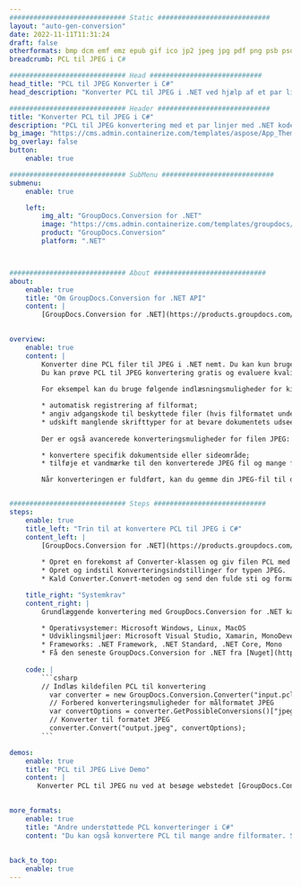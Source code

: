 ```yaml
---
############################# Static ############################
layout: "auto-gen-conversion"
date: 2022-11-11T11:31:24
draft: false
otherformats: bmp dcm emf emz epub gif ico jp2 jpeg jpg pdf png psb psd svg svgz tex tga tif tiff webp wmf wmz xps
breadcrumb: PCL til JPEG i C#

############################# Head ############################
head_title: "PCL til JPEG Konverter i C#"
head_description: "Konverter PCL til JPEG i .NET ved hjælp af et par linjer kode. Brug GroupDocs Document Conversion API til at konvertere over 160 filformater."

############################# Header ############################
title: "Konverter PCL til JPEG i C#"
description: "PCL til JPEG konvertering med et par linjer med .NET kode"
bg_image: "https://cms.admin.containerize.com/templates/aspose/App_Themes/V3/images/bg/header1.png"
bg_overlay: false
button:
    enable: true

############################# SubMenu ############################
submenu:
    enable: true

    left:
        img_alt: "GroupDocs.Conversion for .NET"
        image: "https://cms.admin.containerize.com/templates/groupdocs/images/product-logos/90x90-noborder/groupdocs-conversion-net.png"
        product: "GroupDocs.Conversion"
        platform: ".NET"



############################# About ############################
about:
    enable: true
    title: "Om GroupDocs.Conversion for .NET API"
    content: |
        [GroupDocs.Conversion for .NET](https://products.groupdocs.com/conversion/net/) kan bruges til at konvertere Microsoft Word, Excel, PowerPoint, PDF, Visio og andre formater. GroupDocs.Conversion er en selvstændig API, der er velegnet til back-end og interne systemer, hvor høj ydeevne er påkrævet. Det afhænger ikke af nogen software som Microsoft eller Open Office.
    

overview:
    enable: true
    content: |
        Konverter dine PCL filer til JPEG i .NET nemt. Du kan kun bruge et par C# kodelinjer i enhver platform efter eget valg, såsom - Windows, Linux, macOS.
        Du kan prøve PCL til JPEG konvertering gratis og evaluere kvaliteten af ​​konverteringsresultaterne. Sammen med simple filkonverteringsscenarier kan du prøve mere avancerede muligheder for at indlæse kilden PCL fil og for at gemme output JPEG resultat. 
        
        For eksempel kan du bruge følgende indlæsningsmuligheder for kilden PCL:

        * automatisk registrering af filformat;
        * angiv adgangskode til beskyttede filer (hvis filformatet understøtter det);
        * udskift manglende skrifttyper for at bevare dokumentets udseende.
        
        Der er også avancerede konverteringsmuligheder for filen JPEG:

        * konvertere specifik dokumentside eller sideområde;
        * tilføje et vandmærke til den konverterede JPEG fil og mange flere.

        Når konverteringen er fuldført, kan du gemme din JPEG-fil til den lokale filsti eller ethvert tredjepartslager som FTP, Amazon S3, Google Drive, Dropbox osv. Bemærk venligst - for at konvertere PCL til {{ TO}} er der ikke behov for yderligere software installeret - som MS Office, Open Office, Adobe Acrobat Reader osv.


############################# Steps ############################
steps:
    enable: true
    title_left: "Trin til at konvertere PCL til JPEG i C#"
    content_left: |
        [GroupDocs.Conversion for .NET](https://products.groupdocs.com/conversion/net/) gør det nemt for udviklere at konvertere en PCL fil til JPEG med et par linjer kode.
        
        * Opret en forekomst af Converter-klassen og giv filen PCL med den fulde sti
        * Opret og indstil Konverteringsindstillinger for typen JPEG.
        * Kald Converter.Convert-metoden og send den fulde sti og format (JPEG) som en parameter

    title_right: "Systemkrav"
    content_right: |
        Grundlæggende konvertering med GroupDocs.Conversion for .NET kan udføres med nogle få enkle trin. Vores API'er understøttes på alle større platforme og operativsystemer. Før du udfører koden nedenfor, skal du sørge for, at du har følgende forudsætninger installeret på dit system.

        * Operativsystemer: Microsoft Windows, Linux, MacOS
        * Udviklingsmiljøer: Microsoft Visual Studio, Xamarin, MonoDevelop
        * Frameworks: .NET Framework, .NET Standard, .NET Core, Mono
        * Få den seneste GroupDocs.Conversion for .NET fra [Nuget](https://www.nuget.org/packages/groupdocs.conversion)
         
    code: |
        ```csharp    
        // Indlæs kildefilen PCL til konvertering
          var converter = new GroupDocs.Conversion.Converter("input.pcl");
          // Forbered konverteringsmuligheder for målformatet JPEG
          var convertOptions = converter.GetPossibleConversions()["jpeg"].ConvertOptions;
          // Konverter til formatet JPEG
          converter.Convert("output.jpeg", convertOptions);
        ```

demos:
    enable: true
    title: "PCL til JPEG Live Demo"
    content: |
       Konverter PCL til JPEG nu ved at besøge webstedet [GroupDocs.Conversion App](https://products.groupdocs.app/conversion/family). Online demo har følgende fordele
          

more_formats:
    enable: true
    title: "Andre understøttede PCL konverteringer i C#"
    content: "Du kan også konvertere PCL til mange andre filformater. Se venligst listen nedenfor."
       
       
back_to_top:
    enable: true
---
```

